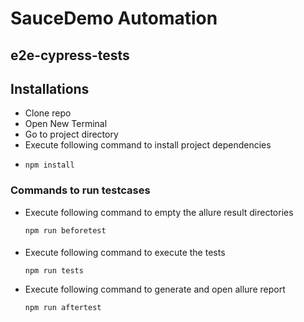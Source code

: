 # SauceDemo Automation

## e2e-cypress-tests

## Installations

- Clone repo
- Open New Terminal
- Go to project directory
- Execute following command to install project dependencies
-     npm install

### Commands to run testcases

- Execute following command to empty the allure result directories

      npm run beforetest

####

- Execute following command to execute the tests

      npm run tests


- Execute following command to generate and open allure report

      npm run aftertest

###
